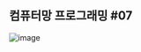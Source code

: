 ## 컴퓨터망 프로그래밍 #07

![image](https://user-images.githubusercontent.com/80497254/148199672-2128ad24-6be2-4181-9b87-abe163dae34c.png)
